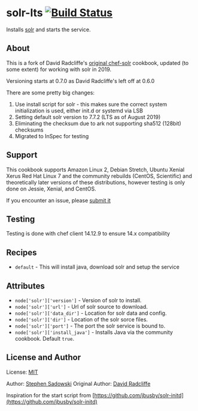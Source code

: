 # solr-lts [![Build Status](https://travis-ci.org/sjsadowski/chef-solr-lts.png?branch=master)](https://travis-ci.org/sjsadowski/chef-solr-lts)

Installs [solr](http://lucene.apache.org/solr/) and starts the service.

## About

This is a fork of David Radcliffe's [original chef-solr](https://github.com/dwradcliffe/chef-solr/blob/master/LICENSE) cookbook, updated (to some extent) for working with solr in 2019.

Versioning starts at 0.7.0 as David Radcliffe's left off at 0.6.0

There are some pretty big changes:
1. Use install script for solr - this makes sure the correct system initialization
   is used, either init.d or systemd via LSB
2. Setting default solr version to 7.7.2 (LTS as of August 2019)
3. Eliminating the checksum due to ark not supporting sha512 (128bit) checksums
4. Migrated to InSpec for testing

## Support

This cookbook supports Amazon Linux 2, Debian Stretch, Ubuntu Xenial Xerus
Red Hat Linux 7 and the community rebuilds (CentOS, Scientific) and theoretically
later versions of these distributions, however testing is only done on Jessie,
Xenial, and CentOS.

If you encounter an issue, please [submit it](https://github.com/sjsadowski/chef-solr-lts/issues)

## Testing

Testing is done with chef client 14.12.9 to ensure 14.x compatibility

## Recipes

- `default` - This will install java, download solr and setup the service

## Attributes

- `node['solr']['version']` - Version of solr to install.
- `node['solr']['url']` - Url of solr source to download.
- `node['solr']['data_dir']` - Location for solr data and config.
- `node['solr']['dir']` - Location of the solr sorce files.
- `node['solr']['port']` - The port the solr service is bound to.
- `node['solr']['install_java']` - Installs Java via the community cookbook.
  Default `true`.


## License and Author

License: [MIT](https://github.com/sjsadowski/chef-solr/blob/master/LICENSE)

Author: [Stephen Sadowski](https://github.com/sjsadowski)
Original Author: [David Radcliffe](https://github.com/dwradcliffe)

Inspiration for the start script from [https://github.com/jbusby/solr-initd](https://github.com/jbusby/solr-initd)
